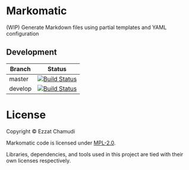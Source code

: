 # Markomatic

(WIP) Generate Markdown files using partial templates and YAML configuration

## Development

| Branch | Status |
| - | - |
| master | [![Build Status](https://travis-ci.org/ezhmd/markomatic.svg?branch=master)](https://travis-ci.org/ezhmd/markomatic) |
| develop | [![Build Status](https://travis-ci.org/ezhmd/markomatic.svg?branch=develop)](https://travis-ci.org/ezhmd/markomatic) |


# License

Copyright © Ezzat Chamudi

Markomatic code is licensed under [MPL-2.0](https://www.mozilla.org/en-US/MPL/2.0/). 

Libraries, dependencies, and tools used in this project are tied with their own licenses respectively.
